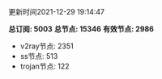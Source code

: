 更新时间2021-12-29 19:14:47

**总订阅: 5003**
**总节点: 15346**
**有效节点: 2986**
- v2ray节点: 2351
- ss节点: 513
- trojan节点: 122
